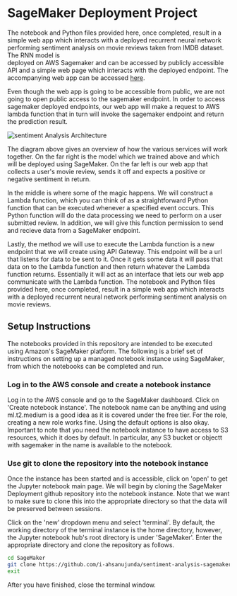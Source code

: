 # SageMaker Deployment Project  
  
The notebook and Python files provided here, once completed, result in a simple web app which interacts with a deployed recurrent neural network performing sentiment analysis on movie reviews taken from IMDB dataset. The RNN model is  
deployed on AWS Sagemaker and can be accessed by publicly accessible API and a simple web page which interacts with the deployed endpoint. The accompanying web app can be accessed [here]('https://sentiment-sagemaker.herokuapp.com').  
  
Even though the web app is going to be accessible from public, we are not going to open public access to the sagemaker endpoint. In order to access sagemaker deployed endpoints, our web app will make a request to AWS lambda function that in turn will invoke the sagemaker endpoint and return the prediction result.

![sentiment Analysis Architecture](https://github.com/udacity/sagemaker-deployment/raw/336bb8523266e204f88cbc4041e975b0c845a798/Tutorials/Web%20App%20Diagram.svg)

The diagram above gives an overview of how the various services will work together. On the far right is the model which we trained above and which will be deployed using SageMaker. On the far left is our web app that collects a user's movie review, sends it off and expects a positive or negative sentiment in return.

In the middle is where some of the magic happens. We will construct a Lambda function, which you can think of as a straightforward Python function that can be executed whenever a specified event occurs. This Python function will do the data processing we need to perform on a user submitted review. In addition, we will give this function permission to send and recieve data from a SageMaker endpoint.

Lastly, the method we will use to execute the Lambda function is a new endpoint that we will create using API Gateway. This endpoint will be a url that listens for data to be sent to it. Once it gets some data it will pass that data on to the Lambda function and then return whatever the Lambda function returns. Essentially it will act as an interface that lets our web app communicate with the Lambda function.
The notebook and Python files provided here, once completed, result in a simple web app which interacts with a deployed recurrent neural network performing sentiment analysis on movie reviews.

## Setup Instructions

The notebooks provided in this repository are intended to be executed using Amazon's SageMaker platform. The following is a brief set of instructions on setting up a managed notebook instance using SageMaker, from which the notebooks can be completed and run.

### Log in to the AWS console and create a notebook instance

Log in to the AWS console and go to the SageMaker dashboard. Click on 'Create notebook instance'. The notebook name can be anything and using ml.t2.medium is a good idea as it is covered under the free tier. For the role, creating a new role works fine. Using the default options is also okay. Important to note that you need the notebook instance to have access to S3 resources, which it does by default. In particular, any S3 bucket or objectt with sagemaker in the name is available to the notebook.

### Use git to clone the repository into the notebook instance

Once the instance has been started and is accessible, click on 'open' to get the Jupyter notebook main page. We will begin by cloning the SageMaker Deployment github repository into the notebook instance. Note that we want to make sure to clone this into the appropriate directory so that the data will be preserved between sessions.

Click on the 'new' dropdown menu and select 'terminal'. By default, the working directory of the terminal instance is the home directory, however, the Jupyter notebook hub's root directory is under 'SageMaker'. Enter the appropriate directory and clone the repository as follows.

```bash
cd SageMaker
git clone https://github.com/i-ahsanujunda/sentiment-analysis-sagemaker-pytorch
exit
```

After you have finished, close the terminal window.
